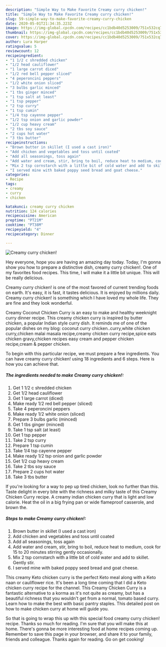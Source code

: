 ```yaml
---
description: "Simple Way to Make Favorite Creamy curry chicken!"
title: "Simple Way to Make Favorite Creamy curry chicken!"
slug: 59-simple-way-to-make-favorite-creamy-curry-chicken
date: 2020-05-01T21:34:35.223Z
image: https://img-global.cpcdn.com/recipes/cc1bdb40d5253009/751x532cq70/creamy-curry-chicken-recipe-main-photo.jpg
thumbnail: https://img-global.cpcdn.com/recipes/cc1bdb40d5253009/751x532cq70/creamy-curry-chicken-recipe-main-photo.jpg
cover: https://img-global.cpcdn.com/recipes/cc1bdb40d5253009/751x532cq70/creamy-curry-chicken-recipe-main-photo.jpg
author: Lura Harper
ratingvalue: 5
reviewcount: 12
recipeingredient:
- "1 1/2 c shredded chicken"
- "1/2 head cauliflower"
- "1 large carrot diced"
- "1/2 red bell pepper sliced"
- "4 peperoncini peppers"
- "1/2 white onion sliced"
- "3 bulbs garlic minced"
- "1 tbs ginger minced"
- "1 tsp salt at least"
- "1 tsp pepper"
- "2 tsp curry"
- "1 tsp cumin"
- "1/4 tsp cayenne pepper"
- "1/2 tsp onion and garlic powder"
- "1/2 cup heavy cream"
- "2 tbs soy sauce"
- "2 cups hot water"
- "3 tbs butter"
recipeinstructions:
- "Brown butter in skillet (I used a cast iron)"
- "Add chicken and vegetables and toss until coated"
- "Add all seasonings, toss again"
- "Add water and cream, stir, bring to boil, reduce heat to medium, cook for 15 to 20 minutes stirring gently occasionally."
- "Mix 2 tsp cornstarch with a little bit of cold water and add to skillet. Gently stir."
- "I served mine with baked poppy seed bread and goat cheese."
categories:
- Recipe
tags:
- creamy
- curry
- chicken

katakunci: creamy curry chicken 
nutrition: 124 calories
recipecuisine: American
preptime: "PT21M"
cooktime: "PT38M"
recipeyield: "4"
recipecategory: Dinner

---
```



![Creamy curry chicken!](https://img-global.cpcdn.com/recipes/cc1bdb40d5253009/751x532cq70/creamy-curry-chicken-recipe-main-photo.jpg)

Hey everyone, hope you are having an amazing day today. Today, I'm gonna show you how to prepare a distinctive dish, creamy curry chicken!. One of my favorites food recipes. This time, I will make it a little bit unique. This will be really delicious.

Creamy curry chicken! is one of the most favored of current trending foods on earth. It's easy, it is fast, it tastes delicious. It is enjoyed by millions daily. Creamy curry chicken! is something which I have loved my whole life. They are fine and they look wonderful.

Creamy Coconut Chicken Curry is an easy to make and healthy weeknight curry dinner recipe. This creamy chicken curry is inspired by butter chicken, a popular Indian style curry dish. It reminds me of one of the popular dishes on my blog: coconut curry chicken..curry,white chicken curry,chicken malai masala recipe,creamy chicken curry recipe,spice eats chicken gravy,chicken recipes easy cream and pepper chicken recipe,cream &amp; pepper chicken.


To begin with this particular recipe, we must prepare a few ingredients. You can have creamy curry chicken! using 18 ingredients and 6 steps. Here is how you can achieve that.

<!--inarticleads1-->

##### The ingredients needed to make Creamy curry chicken!:

1. Get 1 1/2 c shredded chicken
1. Get 1/2 head cauliflower
1. Get 1 large carrot (diced)
1. Make ready 1/2 red bell pepper (sliced)
1. Take 4 peperoncini peppers
1. Make ready 1/2 white onion (sliced)
1. Prepare 3 bulbs garlic (minced)
1. Get 1 tbs ginger (minced)
1. Take 1 tsp salt (at least)
1. Get 1 tsp pepper
1. Take 2 tsp curry
1. Prepare 1 tsp cumin
1. Take 1/4 tsp cayenne pepper
1. Make ready 1/2 tsp onion and garlic powder
1. Get 1/2 cup heavy cream
1. Take 2 tbs soy sauce
1. Prepare 2 cups hot water
1. Take 3 tbs butter


If you&#39;re looking for a way to pep up tired chicken, look no further than this. Taste delight in every bite with the richness and milky taste of this Creamy Chicken Curry recipe. A creamy indian chicken curry that is light and low calorie. Heat the oil in a big frying pan or wide flameproof casserole, and brown the. 

<!--inarticleads2-->

##### Steps to make Creamy curry chicken!:

1. Brown butter in skillet (I used a cast iron)
1. Add chicken and vegetables and toss until coated
1. Add all seasonings, toss again
1. Add water and cream, stir, bring to boil, reduce heat to medium, cook for 15 to 20 minutes stirring gently occasionally.
1. Mix 2 tsp cornstarch with a little bit of cold water and add to skillet. Gently stir.
1. I served mine with baked poppy seed bread and goat cheese.


This creamy Keto chicken curry is the perfect Keto meal along with a Keto naan or cauliflower rice. It&#39;s been a long time coming that I did a Keto chicken curry recipe for the channel. This Creamy Chicken Curry is a fantastic alternative to a korma as it&#39;s not quite as creamy, but has a beautiful richness that you wouldn&#39;t get from a normal, tomato based curry. Learn how to make the best with basic pantry staples. This detailed post on how to make chicken curry at home will guide you. 

So that is going to wrap this up with this special food creamy curry chicken! recipe. Thanks so much for reading. I'm sure that you will make this at home. There's gonna be more interesting food at home recipes coming up. Remember to save this page in your browser, and share it to your family, friends and colleague. Thanks again for reading. Go on get cooking!

